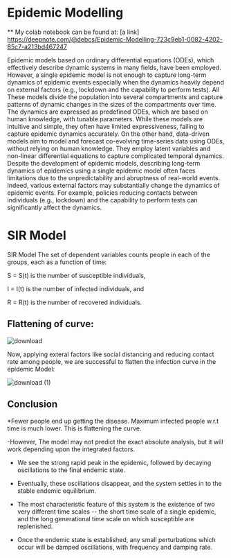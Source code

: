 
# Epidemic Modelling

** My colab notebook can be found at: [a link] https://deepnote.com/@debcs/Epidemic-Modelling-723c9eb1-0082-4202-85c7-a213bd467247

Epidemic models based on ordinary differential equations (ODEs), which effectively describe dynamic systems in many fields, have been employed. However, a single epidemic model is not enough to capture long-term dynamics of epidemic events especially when the dynamics heavily depend on external factors (e.g., lockdown and the capability to perform tests).
All These models divide the population into several compartments and capture patterns of dynamic changes in the sizes of the compartments over time. The dynamics are expressed as predefined ODEs, which are based on human knowledge, with tunable parameters. While these models are intuitive and simple, they often have limited expressiveness, failing to capture epidemic dynamics accurately. On the other hand, data-driven models aim to model and forecast co-evolving time-series data using ODEs, without relying on human knowledge. They employ latent variables and non-linear differential equations to capture complicated temporal dynamics.
Despite the development of epidemic models, describing long-term dynamics of epidemics using a single epidemic model often faces limitations due to the unpredictability and abruptness of real-world events. Indeed, various external factors may substantially change the dynamics of epidemic events. For example, policies reducing contacts between individuals (e.g., lockdown) and the capability to perform tests can significantly affect the dynamics.

# SIR Model 

SIR Model
The set of dependent variables counts people in each of the groups, each as a function of time:

S = S(t)
is the number of susceptible individuals,

I = I(t)
is the number of infected individuals, and

R = R(t)
is the number of recovered individuals.

## Flattening of curve: 
![download](https://user-images.githubusercontent.com/118846871/218764513-8d427807-f208-46b2-9acb-31f7ae307e26.png)

Now, applying exteral factors like social distancing and reducing contact rate among people, we are successful to flatten the infection curve in the epidemic Model:

![download (1)](https://user-images.githubusercontent.com/118846871/218764932-721d79bf-28d4-4b62-a48e-2fb3f22e0c0c.png)


## Conclusion

*Fewer people end up getting the disease. Maximum infected people w.r.t time is much lower. This is flattening the curve.

-However, The model may not predict the exact absolute analysis, but it will work depending upon the integrated factors.

- We see the strong rapid peak in the epidemic, followed by decaying oscillations to the final endemic state.

- Eventually, these oscillations disappear, and the system settles in to the stable endemic equilibrium.

- The most characteristic feature of this system is the existence of two very different time scales -- the short time scale of a single epidemic, and the long generational time scale on which susceptible are replenished.

- Once the endemic state is established, any small perturbations which occur will be damped oscillations, with frequency and damping rate.
